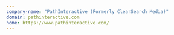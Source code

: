 ```yaml
---
company-name: "PathInteractive (Formerly ClearSearch Media)"
domain: pathinteractive.com
home: https://www.pathinteractive.com/
---
```




